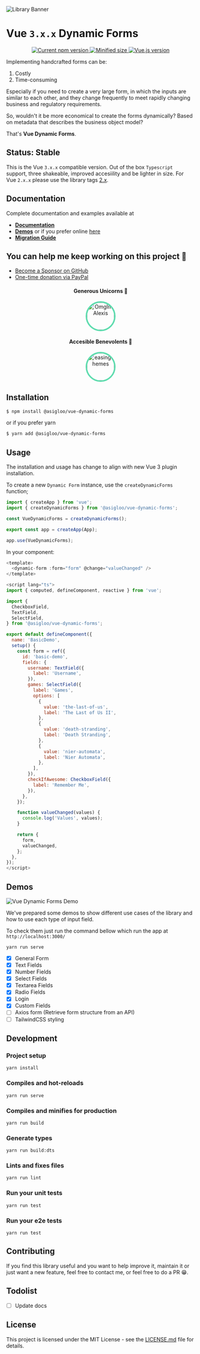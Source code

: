 ![Library Banner](https://res.cloudinary.com/alvarosaburido/image/upload/v1589993773/portfolio/web/vue-dynamic-forms/open-graph-preview_kv4glm.png)

# Vue `3.x.x` Dynamic Forms

<p align="center">
  <a href="https://www.npmjs.com/package/@asigloo/vue-dynamic-forms">
    <img src="https://badgen.net/npm/v/@asigloo/vue-dynamic-forms" alt="Current npm version">
  </a>

  <a href="https://bundlephobia.com/result?p=@asigloo/vue-dynamic-forms">
    <img src="https://flat.badgen.net/bundlephobia/min/@asigloo/vue-dynamic-forms" alt="Minified size">
   </a>

  <a href="https://vuejs.org">
    <img src="https://flat.badgen.net/badge/vue.js/3.x.x/4fc08d?icon=github" alt="Vue.js version">
  </a>
</p>

Implementing handcrafted forms can be:

1. Costly
2. Time-consuming

Especially if you need to create a very large form, in which the inputs are similar to each other, and they change frequently to meet rapidly changing business and regulatory requirements.

So, wouldn't it be more economical to create the forms dynamically? Based on metadata that describes the business object model?

That's **Vue Dynamic Forms**.

## Status: Stable

This is the Vue `3.x.x` compatible version. Out of the box `Typescript` support, three shakeable, improved accesiility and be lighter in size. For Vue `2.x.x` please use the library tags [2.x](https://github.com/alvarosaburido/vue-dynamic-forms/tree/2.x).

## Documentation

Complete documentation and examples available at

- **[Documentation](https://vue-dynamic-forms.alvarosaburido.dev/)**
- **[Demos](#demos)** or if you prefer online [here](https://vue-dynamic-forms-demos.alvarosaburido.dev/)
- **[Migration Guide](https://vue-dynamic-forms.alvarosaburido.dev/v3/guide/migration-guide.html)**

## You can help me keep working on this project 💚

- [Become a Sponsor on GitHub](https://github.com/sponsors/alvarosaburido)
- [One-time donation via PayPal](https://paypal.me/alvarosaburido)

<h4 align="center">Generous Unicorns 🦄</h4>

<p align="center">
  <a href="https://github.com/OmgImAlexis" target="_blank" rel="noopener noreferrer" ">
    <img src="https://avatars.githubusercontent.com/u/6525926?v=4" height="72px"  style="border-radius: 100%; overflow: hidden; border: 4px solid #5EDCAE" alt="OmgImAlexis">
  </a>
</p>

<h4 align="center">Accesible Benevolents 🦄</h4>

<p align="center">
  <a href="https://github.com/easingthemes" target="_blank" rel="noopener noreferrer" ">
    <img src="https://avatars.githubusercontent.com/u/2750284?v=4" height="72px"  style="border-radius: 100%; overflow: hidden; border: 4px solid #5EDCAE" alt="easingthemes">
  </a>
</p>

## Installation

```bash
$ npm install @asigloo/vue-dynamic-forms
```

or if you prefer yarn

```bash
$ yarn add @asigloo/vue-dynamic-forms
```

## Usage

The installation and usage has change to align with new Vue 3 plugin installation.

To create a new `Dynamic Form` instance, use the `createDynamicForms` function;

```js
import { createApp } from 'vue';
import { createDynamicForms } from '@asigloo/vue-dynamic-forms';

const VueDynamicForms = createDynamicForms();

export const app = createApp(App);

app.use(VueDynamicForms);
```

In your component:

```javascript
<template>
  <dynamic-form :form="form" @change="valueChanged" />
</template>

<script lang="ts">
import { computed, defineComponent, reactive } from 'vue';

import {
  CheckboxField,
  TextField,
  SelectField,
} from '@asigloo/vue-dynamic-forms';

export default defineComponent({
  name: 'BasicDemo',
  setup() {
    const form = ref({
      id: 'basic-demo',
      fields: {
        username: TextField({
          label: 'Username',
        }),
        games: SelectField({
          label: 'Games',
          options: [
            {
              value: 'the-last-of-us',
              label: 'The Last of Us II',
            },
            {
              value: 'death-stranding',
              label: 'Death Stranding',
            },
            {
              value: 'nier-automata',
              label: 'Nier Automata',
            },
          ],
        }),
        checkIfAwesome: CheckboxField({
          label: 'Remember Me',
        }),
      },
    });

    function valueChanged(values) {
      console.log('Values', values);
    }

    return {
      form,
      valueChanged,
    };
  },
});
</script>
```

## Demos

![Vue Dynamic Forms Demo](https://res.cloudinary.com/alvarosaburido/image/upload/v1610265908/vue-dynamic-forms-demo.png)

We've prepared some demos to show different use cases of the library and how to use each type of input field.

To check them just run the command bellow which run the app at `http://localhost:3000/ `

```
yarn run serve
```

- [x] General Form
- [x] Text Fields
- [x] Number Fields
- [x] Select Fields
- [x] Textarea Fields
- [x] Radio Fields
- [x] Login
- [x] Custom Fields
- [ ] Axios form (Retrieve form structure from an API)
- [ ] TailwindCSS styling

## Development

### Project setup

```
yarn install
```

### Compiles and hot-reloads

```
yarn run serve
```

### Compiles and minifies for production

```
yarn run build
```

### Generate types

```
yarn run build:dts
```

### Lints and fixes files

```
yarn run lint
```

### Run your unit tests

```
yarn run test
```

### Run your e2e tests

```
yarn run test
```

## Contributing

If you find this library useful and you want to help improve it, maintain it or just want a new feature, feel free to contact me, or feel free to do a PR 😁.

## Todolist

- [ ] Update docs

## License

This project is licensed under the MIT License - see the [LICENSE.md](LICENSE.md) file for details.

